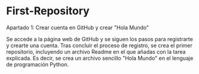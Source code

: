 # First-Repository

Apartado 1: Crear cuenta en GitHub y crear "Hola Mundo"

Se accede a la página web de GitHub y se siguen los pasos para registrarte y crearte una cuenta. Tras concluir el proceso de registro, se crea el primer repositorio, incluyendo un archivo Readme en el que añadas con la tarea explicada. Es decir, se crea un archivo sencillo "Hola Mundo" en el lenguaje de programación Python. 
